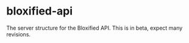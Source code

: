 # bloxified-api

The server structure for the Bloxified API. This is in beta, expect many revisions.
